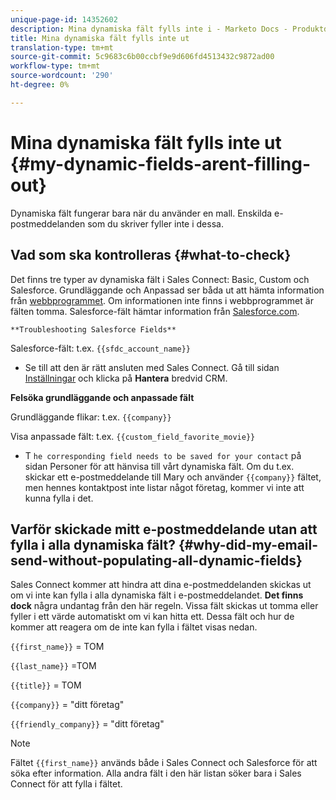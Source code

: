 ```yaml
---
unique-page-id: 14352602
description: Mina dynamiska fält fylls inte i - Marketo Docs - Produktdokumentation
title: Mina dynamiska fält fylls inte ut
translation-type: tm+mt
source-git-commit: 5c9683c6b00ccbf9e9d606fd4513432c9872ad00
workflow-type: tm+mt
source-wordcount: '290'
ht-degree: 0%

---
```



# Mina dynamiska fält fylls inte ut {#my-dynamic-fields-arent-filling-out}

Dynamiska fält fungerar bara när du använder en mall. Enskilda e-postmeddelanden som du skriver fyller inte i dessa.

## Vad som ska kontrolleras {#what-to-check}

Det finns tre typer av dynamiska fält i Sales Connect: Basic, Custom och Salesforce. Grundläggande och Anpassad ser båda ut att hämta information från [webbprogrammet](http://toutapp.com/login). Om informationen inte finns i webbprogrammet är fälten tomma. Salesforce-fält hämtar information från [Salesforce.com](http://salesforce.com).

`**Troubleshooting Salesforce Fields**`

Salesforce-fält: t.ex. `{{sfdc_account_name}}`

* Se till att den är rätt ansluten med Sales Connect. Gå till sidan [Inställningar](http://toutapp.com/next#settings) och klicka på **Hantera** bredvid CRM.

**Felsöka grundläggande och anpassade fält**

Grundläggande flikar: t.ex. `{{company}}`

Visa anpassade fält: t.ex. `{{custom_field_favorite_movie}}`

* T `he corresponding field needs to be saved for your contact` på sidan [](http://toutapp.com/next#relationships) Personer för att hänvisa till vårt dynamiska fält. Om du t.ex. skickar ett e-postmeddelande till Mary och använder `{{company}}` fältet, men hennes kontaktpost inte listar något företag, kommer vi inte att kunna fylla i det.

## Varför skickade mitt e-postmeddelande utan att fylla i alla dynamiska fält? {#why-did-my-email-send-without-populating-all-dynamic-fields}

Sales Connect kommer att hindra att dina e-postmeddelanden skickas ut om vi inte kan fylla i alla dynamiska fält i e-postmeddelandet. **Det finns dock** några undantag från den här regeln. Vissa fält skickas ut tomma eller fyller i ett värde automatiskt om vi kan hitta ett. Dessa fält och hur de kommer att reagera om de inte kan fylla i fältet visas nedan.

`{{first_name}}` = TOM

`{{last_name}}` =TOM

`{{title}}` = TOM

`{{company}}` = &quot;ditt företag&quot;

`{{friendly_company}}` = &quot;ditt företag&quot;

>[!NOTE]
>
>Fältet `{{first_name}}` används både i Sales Connect och Salesforce för att söka efter information. Alla andra fält i den här listan söker bara i Sales Connect för att fylla i fältet.

